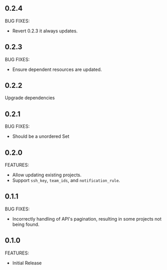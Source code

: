 ## 0.2.4

BUG FIXES:

- Revert 0.2.3 it always updates.

## 0.2.3

BUG FIXES:

- Ensure dependent resources are updated.

## 0.2.2

Upgrade dependencies

## 0.2.1

BUG FIXES:

- Should be a unordered Set

## 0.2.0

FEATURES:

- Allow updating existing projects.
- Support `ssh_key`, `team_ids`, and `notification_rule`.

## 0.1.1

BUG FIXES:

- Incorrectly handling of API's pagination, resulting in some projects not being found.

## 0.1.0

FEATURES:

- Initial Release
